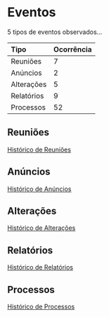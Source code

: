 # Eventos

5 tipos de eventos observados...

| Tipo       | Ocorrência |
|:-----------|:-----------|
|Reuniões    | 7          |
|Anúncios    | 2          |
|Alterações  | 5          |
|Relatórios  | 9          |
|Processos   | 52         |

## Reuniões

[Histórico de Reuniões](reunioes/)

## Anúncios

[Histórico de Anúncios](anuncios/)

## Alterações

[Histórico de Alterações](alteracoes/)

## Relatórios

[Histórico de Relatórios](relatorios/)

## Processos

[Histórico de Processos](processos/)
